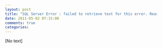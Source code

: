 ```yaml
---
layout: post
title: "SQL Server Error : failed to retrieve text for this error. Reason 1815"
date: 2011-05-02 07:15:00
comments: true
categories: 
---
```


<p>[No text]</p>